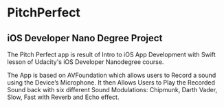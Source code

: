 # PitchPerfect

## iOS Developer Nano Degree Project

The Pitch Perfect app is result of Intro to iOS App Development with Swift lesson of Udacity's iOS Developer Nanodegree course.

The App is based on AVFoundation which allows users to Record a sound using the Device’s Microphone. It then Allows Users to Play the Recorded Sound back with six different Sound Modulations: Chipmunk, Darth Vader, Slow, Fast with Reverb and Echo effect. 
